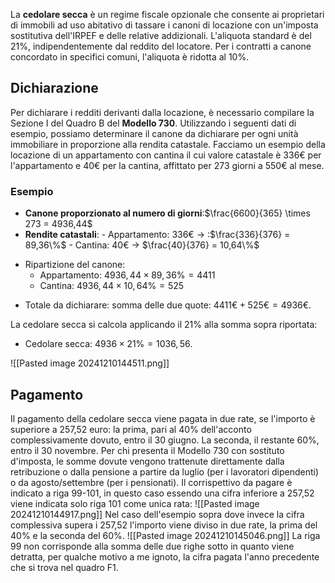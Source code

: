 La **cedolare secca** è un regime fiscale opzionale che consente ai proprietari di immobili ad uso abitativo di tassare i canoni di locazione con un'imposta sostitutiva dell'IRPEF e delle relative addizionali. L'aliquota standard è del 21%, indipendentemente dal reddito del locatore. Per i contratti a canone concordato in specifici comuni, l'aliquota è ridotta al 10%. 

## Dichiarazione

Per dichiarare i redditi derivanti dalla locazione, è necessario compilare la Sezione I del Quadro B del **Modello 730**. Utilizzando i seguenti dati di esempio, possiamo determinare il canone da dichiarare per ogni unità immobiliare in proporzione alla rendita catastale.
Facciamo un esempio della locazione di un appartamento con cantina il cui valore catastale è 336€ per l'appartamento e 40€ per la cantina, affittato per 273 giorni a 550€ al mese.

### Esempio
- **Canone proporzionato al numero di giorni**:$\frac{6600}{365} \times 273 = 4936,44$
- **Rendite catastali**:
	  - Appartamento: $336€$ -> :$\frac{336}{376} = 89,36\%$
	  - Cantina: $40€$ -> $\frac{40}{376} = 10,64\%$
* Ripartizione del canone:
	- Appartamento: $4936,44 \times 89,36\% = 4411$
	- Cantina: $4936,44 \times 10,64\% = 525$
- Totale da dichiarare: somma delle due quote: $4411€ + 525€ = 4936€$.

La cedolare secca si calcola applicando il 21% alla somma sopra riportata:
- Cedolare secca: $4936 \times 21\% = 1036,56$.

![[Pasted image 20241210144511.png]]
## Pagamento
Il pagamento della cedolare secca viene pagata in due rate, se l'importo è superiore a 257,52 euro: la prima, pari al 40% dell'acconto complessivamente dovuto, entro il 30 giugno.
La seconda, il restante 60%, entro il 30 novembre.
Per chi presenta il Modello 730 con sostituto d'imposta, le somme dovute vengono trattenute direttamente dalla retribuzione o dalla pensione a partire da luglio (per i lavoratori dipendenti) o da agosto/settembre (per i pensionati). 
Il corrispettivo da pagare è indicato a riga 99-101, in questo caso essendo una cifra inferiore a 257,52 viene indicata solo riga 101 come unica rata:
![[Pasted image 20241210144917.png]]
Nel caso dell'esempio sopra dove invece la cifra complessiva supera i 257,52 l'importo viene diviso in due rate, la prima del 40% e la seconda del 60%.
![[Pasted image 20241210145046.png]]
La riga 99 non corrisponde alla somma delle due righe sotto in quanto viene detratta, per qualche motivo a me ignoto, la cifra pagata l'anno precedente che si trova nel quadro F1.

